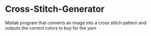 # Cross-Stitch-Generator
Matlab program that converts an image into a cross stitch pattern and outputs the correct colors to buy for the yarn
